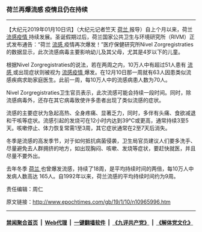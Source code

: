 ### 荷兰再爆流感 疫情且仍在持续
------------------------

<p>
 【大纪元2019年01月10日讯】（大纪元记者竺天
 <a href="http://www.epochtimes.com/gb/tag/%E8%8D%B7%E5%85%B0.html">
  荷兰
 </a>
 报导）自上个月以来，荷兰
 <a href="http://www.epochtimes.com/gb/tag/%E6%B5%81%E6%84%9F%E7%96%AB%E6%83%85.html">
  流感疫情
 </a>
 持续发展。圣诞假期过后，荷兰国家公共卫生与环境研究所（RIVM）正式发布通告：“荷兰
 <a href="http://www.epochtimes.com/gb/tag/%E6%B5%81%E6%84%9F.html">
  流感
 </a>
 疫情再次爆发！”医疗保健研究所Nivel Zorgregistraties的数据显示，此次流感病毒主要影响幼儿及其父母，尤其是4岁以下的儿童。
</p>
<p>
 <span style="font-weight: 400;">
  根据Nivel Zorgregistraties的说法，若在两周之内，10万人中有超过51人患有
  <a href="http://www.epochtimes.com/gb/tag/%E6%B5%81%E6%84%9F.html">
   流感
  </a>
  或出现症状则被视为
  <a href="http://www.epochtimes.com/gb/tag/%E6%B5%81%E6%84%9F%E7%96%AB%E6%83%85.html">
   流感疫情
  </a>
  爆发。在12月10日那一周就有63人因患类似流感疾病求助家庭医生。此前一周，每10万人中的流感病患人数为70人。
 </span>
</p>
<p>
 <span style="font-weight: 400;">
  Nivel Zorgregistraties卫生官员表示，此次流感可能会持续一段时间。同时，除流感病毒外，还存在其它病毒致使许多患者出现了类似流感的症状。
 </span>
</p>
<p>
 <span style="font-weight: 400;">
  流感的主要症状为急起高热、全身疼痛、显著乏力，同时，多伴有头痛、食欲减退和干咳等症状。流感引起的发烧可在12小时内达到39℃或更高，通常持续3至5天。咳嗽停止、体力恢复常需1至3周，其它症状通常在2至7天后消失。
 </span>
</p>
<p>
 <span style="font-weight: 400;">
  冬季是流感的高发季节，对于如何抵抗病菌侵袭，卫生局官员建议人们要多洗手、尽量避免去人群拥挤的地方，如出现胸闷、咳嗽、发烧等症状，要赶快就医，并且尽量不要外出。
 </span>
</p>
<p>
 <span style="font-weight: 400;">
  去年冬季
  <a href="http://www.epochtimes.com/gb/tag/%E8%8D%B7%E5%85%B0.html">
   荷兰
  </a>
  也曾爆发流感，持续了18周，是平均持续时间的两倍，每10万人中发病人数高达 165人。自1992年以来，荷兰流感的平均持续时间约为9周。
 </span>
</p>
<p>
 责任编辑：周仁
</p>

原文链接：http://www.epochtimes.com/gb/19/1/10/n10965996.htm


------------------------
#### [禁闻聚合首页](https://github.com/gfw-breaker/banned-news/blob/master/README.md) &nbsp;|&nbsp; [Web代理](https://github.com/gfw-breaker/open-proxy/blob/master/README.md) &nbsp;|&nbsp; [一键翻墙软件](https://github.com/gfw-breaker/nogfw/blob/master/README.md) &nbsp;|&nbsp; [《九评共产党》](https://github.com/gfw-breaker/9ping.md/blob/master/README.md#九评之一评共产党是什么) &nbsp;|&nbsp; [《解体党文化》](https://github.com/gfw-breaker/jtdwh.md/blob/master/README.md#绪论)